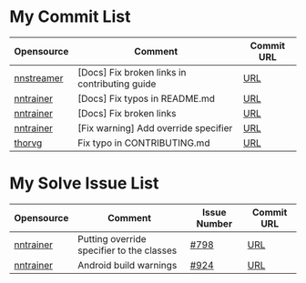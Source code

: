 # My Commit List
|Opensource|Comment|Commit URL|
|-|-|-|
|[nnstreamer](https://github.com/nnstreamer/nnstreamer)|[Docs] Fix broken links in contributing guide|[URL](https://github.com/nnstreamer/nnstreamer/pull/3099)|
|[nntrainer](https://github.com/nnstreamer/nntrainer)|[Docs] Fix typos in README.md|[URL](https://github.com/nnstreamer/nntrainer/pull/962)|
|[nntrainer](https://github.com/nnstreamer/nntrainer)|[Docs] Fix broken links|[URL](https://github.com/nnstreamer/nntrainer/pull/963)|
|[nntrainer](https://github.com/nnstreamer/nntrainer)|[Fix warning] Add override specifier|[URL](https://github.com/nnstreamer/nntrainer/pull/964)|
|[thorvg](https://github.com/Samsung/thorvg)|Fix typo in CONTRIBUTING.md|[URL](https://github.com/Samsung/thorvg/pull/262)|

# My Solve Issue List
|Opensource|Comment|Issue Number|Commit URL|
|-|-|-|-|
|[nntrainer](https://github.com/nnstreamer/nntrainer)|Putting override specifier to the classes|[#798](https://github.com/nnstreamer/nntrainer/issues/798)|[URL](https://github.com/nnstreamer/nntrainer/commit/aca400cc42beb458ffb8e8ea8f3e489ec93bd057)|
|[nntrainer](https://github.com/nnstreamer/nntrainer)|Android build warnings|[#924](https://github.com/nnstreamer/nntrainer/issues/924)|[URL](https://github.com/nnstreamer/nntrainer/commit/aca400cc42beb458ffb8e8ea8f3e489ec93bd057)|
